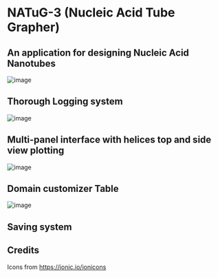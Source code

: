 # NATuG-3 (Nucleic Acid Tube Grapher)

## An application for designing Nucleic Acid Nanotubes

![image](https://user-images.githubusercontent.com/108041238/196013994-031e17c7-22d9-4a3f-9c82-6a843f4b5751.png)
## Thorough Logging system

![image](https://user-images.githubusercontent.com/108041238/196014000-8196b28b-4308-41e0-a216-a6ace4bd347b.png)
## Multi-panel interface with helices top and side view plotting

![image](https://user-images.githubusercontent.com/108041238/196014012-d1cae2b3-cc50-4abe-b3ec-38ca438c0398.png)
## Domain customizer Table

![image](https://user-images.githubusercontent.com/108041238/196014016-85e5327b-e821-4380-b29d-a69d2e0a6abe.png)
## Saving system

## Credits
Icons from https://ionic.io/ionicons
